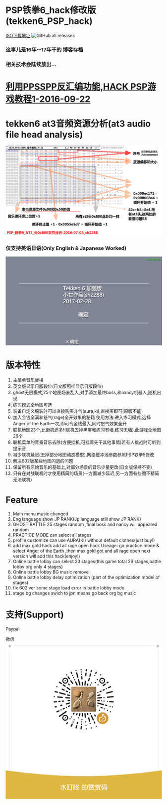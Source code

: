 # PSP铁拳6_hack修改版(tekken6_PSP_hack)
[ISO下载地址](https://github.com/sh2288/tekken6_PSP_hack/releases)
![GitHub all releases](https://img.shields.io/github/downloads/sh2288/tekken6_PSP_hack/total?label=Downloads)
### 这事儿是16年--17年干的 [博客存档](https://blog.sina.com.cn/sh2288)
### 相关技术会陆续放出...
# [利用PPSSPP反汇编功能,HACK PSP游戏教程1-2016-09-22](psphack.md)
# tekken6 at3音频资源分析(at3 audio file head analysis)
![](img/psp-tekken6-at3.png)
### 仅支持英语日语(Only English & Japanese Worked)
![](img/ULUS10466_00000.jpg)

# 版本特性

1. 主菜单音乐替换
2. 英文版显示日版段位(日文版照样显示日版段位)
3. ghost无限模式,25个地图场景乱入,对手添加最终boss,和nancy机器人,随机出现
4. 练习模式全地图可选
5. 装备自定义服装时可以直接购买斗气(aura,ki),直接买即可(原版不能) 
6. 加入金钱全满和怒气(rage)全开效果的秘籍
使用方法:进入练习模式,选择Anger of the Earth一次,即可令金钱最大,同时怒气效果全开
7. 联机地图23个,比街机还多!(联机去掉黑屏和练习有墙,练习无墙),此游戏全地图26个
8. 联机菜单的背景音乐去除(方便挂机,可挂着先干其他事情)若有人挑战时可听到提示音
9. 减少联机延迟(去掉部分地图动态模型),网络缓冲池参数参照PSP铁拳5修改 
10. 解决602版某些地图闪退的问题
11. 保留所有原始音乐的基础上,对部分场景的音乐少量更改(日文版保持不变)
12. 只有在对战联机时才使用精简的场景(一方面减少延迟,另一方面有些图不精简无法联机)
# Feature
1. Main menu music changed
2. Eng language show JP RANK(Jp language still show JP RANK)
3. GHOST BATTLE 25 stages random ,final boss and nancy will appeared random
4. PRACTICE MODE can select all stages
5. profile customize can use AURA(KI) without default clothes(just buy!)
6. add max gold hack add all rage open hack
Useage:
go practice mode & select Anger of the Earth ,then max gold got and all rage open
next version will add this hack(enjoy!)
7. Online battle lobby can select 23 stages(this game total 26 stages,battle lobby org only 4 stages)
8. Online battle lobby BG music remove
9. Online battle lobby delay optimization (part of the optimization model of stages)
10. fix 602 ver some stage load error in battle lobby mode
11. stage bg changes swich to jpn means go back org bg music

# 支持(Support)
[Paypal](https://paypal.me/sh228800?country.x=C2&locale.x=zh_XC)

微信
![](img/QQ%E5%9B%BE%E7%89%8720230621092407.png)
